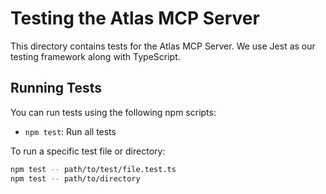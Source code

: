 # Testing the Atlas MCP Server

This directory contains tests for the Atlas MCP Server. We use Jest as our testing framework along with TypeScript.

## Running Tests

You can run tests using the following npm scripts:

- `npm test`: Run all tests

To run a specific test file or directory:

```bash
npm test -- path/to/test/file.test.ts
npm test -- path/to/directory
```
